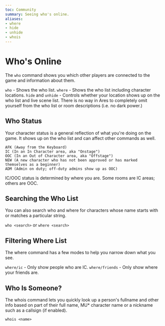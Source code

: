 ```yaml
---
toc: Community
summary: Seeing who's online.
aliases:
- where
- hide
- unhide
- whois
---
```

# Who's Online

The `who` command shows you which other players are connected to the game and information about them.

`who` - Shows the who list.
`where` - Shows the who list including character locations.
`hide` and `unhide` - Controls whether your location shows up on the who list and live scene list.
      There is no way in Ares to completely omit yourself from the who list or room descriptions (i.e. no dark power.)

## Who Status

Your character status is a general reflection of what you're doing on the game.  It shows up on the who list and can affect other commands as well.

    AFK (Away from the Keyboard)
    IC (In an In Character area, aka "Onstage")
    OOC (In an Out of Character area, aka "Offstage")
    NEW (A new character who has not been approved or has marked themselves as a beginner)
    ADM (Admin on duty; off-duty admins show up as OOC)

IC/OOC status is determined by where you are.  Some rooms are IC areas; others are OOC.

## Searching the Who List

You can also search who and where for characters whose name starts with or matches a particular string.

`who <search>` or `where <search>`
  
## Filtering Where List

The where command has a few modes to help you narrow down what you see.

`where/ic` - Only show people who are IC.
`where/friends` - Only show where your friends are.

## Who Is Someone?

The whois command lets you quickly look up a person's fullname and other info based on part of their full name, MU* character name or a nickname such as a callsign (if enabled).

`whois <name>`
